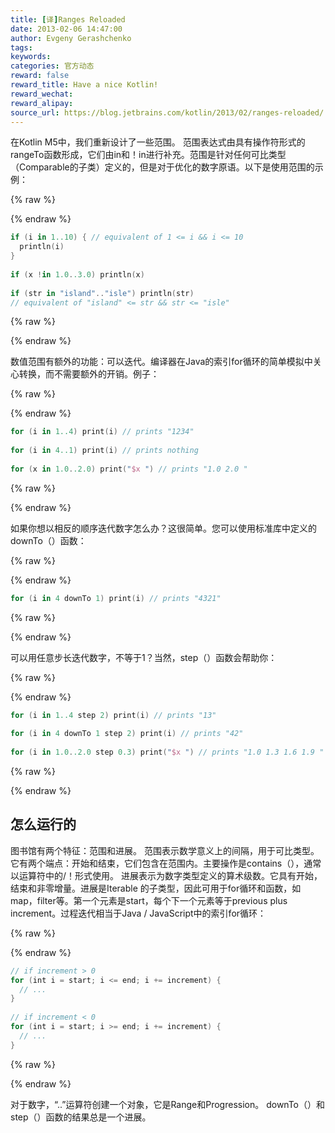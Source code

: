 ```yaml
---
title: [译]Ranges Reloaded
date: 2013-02-06 14:47:00
author: Evgeny Gerashchenko
tags:
keywords:
categories: 官方动态
reward: false
reward_title: Have a nice Kotlin!
reward_wechat:
reward_alipay:
source_url: https://blog.jetbrains.com/kotlin/2013/02/ranges-reloaded/
---
```


在Kotlin M5中，我们重新设计了一些范围。
范围表达式由具有操作符形式的rangeTo函数形成，它们由in和！in进行补充。范围是针对任何可比类型（Comparable的子类）定义的，但是对于优化的数字原语。以下是使用范围的示例：

{% raw %}
<p></p>
{% endraw %}

```kotlin
if (i in 1..10) { // equivalent of 1 <= i && i <= 10
  println(i)
}
 
if (x !in 1.0..3.0) println(x)
 
if (str in "island".."isle") println(str)
// equivalent of "island" <= str && str <= "isle"
```

{% raw %}
<p></p>
{% endraw %}

数值范围有额外的功能：可以迭代。编译器在Java的索引for循环的简单模拟中关心转换，而不需要额外的开销。例子：

{% raw %}
<p></p>
{% endraw %}

```kotlin
for (i in 1..4) print(i) // prints "1234"  
 
for (i in 4..1) print(i) // prints nothing
 
for (x in 1.0..2.0) print("$x ") // prints "1.0 2.0 "
```

{% raw %}
<p></p>
{% endraw %}

如果你想以相反的顺序迭代数字怎么办？这很简单。您可以使用标准库中定义的downTo（）函数：

{% raw %}
<p></p>
{% endraw %}

```kotlin
for (i in 4 downTo 1) print(i) // prints "4321"
```

{% raw %}
<p></p>
{% endraw %}

可以用任意步长迭代数字，不等于1？当然，step（）函数会帮助你：

{% raw %}
<p></p>
{% endraw %}

```kotlin
for (i in 1..4 step 2) print(i) // prints "13"  
 
for (i in 4 downTo 1 step 2) print(i) // prints "42"  
 
for (i in 1.0..2.0 step 0.3) print("$x ") // prints "1.0 1.3 1.6 1.9 "
```

{% raw %}
<p></p>
{% endraw %}

## 怎么运行的

图书馆有两个特征：范围<T>和进展<N>。
范围<T>表示数学意义上的间隔，用于可比类型。它有两个端点：开始和结束，它们包含在范围内。主要操作是contains（），通常以运算符中的/！形式使用。
进展<N>表示为数字类型定义的算术级数。它具有开始，结束和非零增量。进展<N>是Iterable <N>的子类型，因此可用于for循环和函数，如map，filter等。第一个元素是start，每个下一个元素等于previous plus increment。过程迭代相当于Java / JavaScript中的索引for循环：

{% raw %}
<p></p>
{% endraw %}

```kotlin
// if increment > 0
for (int i = start; i <= end; i += increment) {
  // ...
}
 
// if increment < 0
for (int i = start; i >= end; i += increment) {
  // ...
}
```

{% raw %}
<p></p>
{% endraw %}

对于数字，“..”运算符创建一个对象，它是Range和Progression。 downTo（）和step（）函数的结果总是一个进展。
